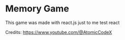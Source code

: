 <h1>Memory Game</h1>

This game was made with react.js just to me test react

Credits: https://www.youtube.com/@AtomicCodeX
